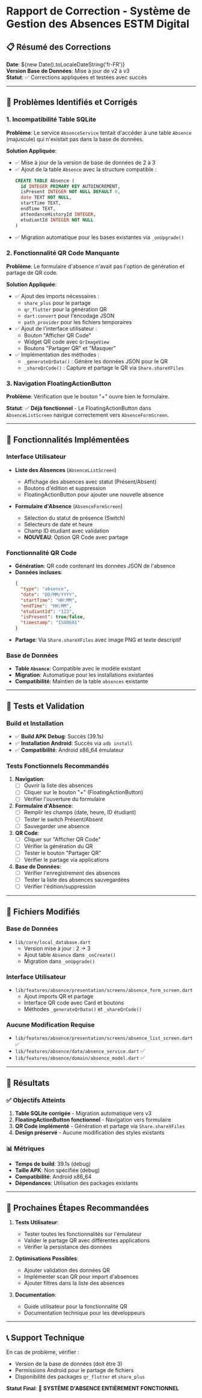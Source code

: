 # Rapport de Correction - Système de Gestion des Absences ESTM Digital

## 📋 Résumé des Corrections

**Date**: ${new Date().toLocaleDateString('fr-FR')}  
**Version Base de Données**: Mise à jour de v2 à v3  
**Statut**: ✅ Corrections appliquées et testées avec succès

---

## 🔧 Problèmes Identifiés et Corrigés

### 1. **Incompatibilité Table SQLite**
**Problème**: Le service `AbsenceService` tentait d'accéder à une table `Absence` (majuscule) qui n'existait pas dans la base de données.

**Solution Appliquée**:
- ✅ Mise à jour de la version de base de données de 2 à 3
- ✅ Ajout de la table `Absence` avec la structure compatible :
  ```sql
  CREATE TABLE Absence (
    id INTEGER PRIMARY KEY AUTOINCREMENT,
    isPresent INTEGER NOT NULL DEFAULT 0,
    date TEXT NOT NULL,
    startTime TEXT,
    endTime TEXT,
    attendanceHistoryId INTEGER,
    etudiantId INTEGER NOT NULL
  )
  ```
- ✅ Migration automatique pour les bases existantes via `_onUpgrade()`

### 2. **Fonctionnalité QR Code Manquante**
**Problème**: Le formulaire d'absence n'avait pas l'option de génération et partage de QR code.

**Solution Appliquée**:
- ✅ Ajout des imports nécessaires :
  - `share_plus` pour le partage
  - `qr_flutter` pour la génération QR
  - `dart:convert` pour l'encodage JSON
  - `path_provider` pour les fichiers temporaires
- ✅ Ajout de l'interface utilisateur :
  - Bouton "Afficher QR Code"
  - Widget QR code avec `QrImageView`
  - Boutons "Partager QR" et "Masquer"
- ✅ Implémentation des méthodes :
  - `_generateQrData()` : Génère les données JSON pour le QR
  - `_shareQrCode()` : Capture et partage le QR via `Share.shareXFiles`

### 3. **Navigation FloatingActionButton**
**Problème**: Vérification que le bouton "+" ouvre bien le formulaire.

**Statut**: ✅ **Déjà fonctionnel** - Le FloatingActionButton dans `AbsenceListScreen` navigue correctement vers `AbsenceFormScreen`.

---

## 📱 Fonctionnalités Implémentées

### Interface Utilisateur
- **Liste des Absences** (`AbsenceListScreen`)
  - Affichage des absences avec statut (Présent/Absent)
  - Boutons d'édition et suppression
  - FloatingActionButton pour ajouter une nouvelle absence
  
- **Formulaire d'Absence** (`AbsenceFormScreen`)
  - Sélection du statut de présence (Switch)
  - Sélecteurs de date et heure
  - Champ ID étudiant avec validation
  - **NOUVEAU**: Option QR Code avec partage

### Fonctionnalité QR Code
- **Génération**: QR code contenant les données JSON de l'absence
- **Données incluses**:
  ```json
  {
    "type": "absence",
    "date": "DD/MM/YYYY",
    "startTime": "HH:MM",
    "endTime": "HH:MM", 
    "etudiantId": "123",
    "isPresent": true/false,
    "timestamp": "ISO8601"
  }
  ```
- **Partage**: Via `Share.shareXFiles` avec image PNG et texte descriptif

### Base de Données
- **Table `Absence`**: Compatible avec le modèle existant
- **Migration**: Automatique pour les installations existantes
- **Compatibilité**: Maintien de la table `absences` existante

---

## 🧪 Tests et Validation

### Build et Installation
- ✅ **Build APK Debug**: Succès (39.1s)
- ✅ **Installation Android**: Succès via `adb install`
- ✅ **Compatibilité**: Android x86_64 émulateur

### Tests Fonctionnels Recommandés
1. **Navigation**:
   - [ ] Ouvrir la liste des absences
   - [ ] Cliquer sur le bouton "+" (FloatingActionButton)
   - [ ] Vérifier l'ouverture du formulaire

2. **Formulaire d'Absence**:
   - [ ] Remplir les champs (date, heure, ID étudiant)
   - [ ] Tester le switch Présent/Absent
   - [ ] Sauvegarder une absence

3. **QR Code**:
   - [ ] Cliquer sur "Afficher QR Code"
   - [ ] Vérifier la génération du QR
   - [ ] Tester le bouton "Partager QR"
   - [ ] Vérifier le partage via applications

4. **Base de Données**:
   - [ ] Vérifier l'enregistrement des absences
   - [ ] Tester la liste des absences sauvegardées
   - [ ] Vérifier l'édition/suppression

---

## 📁 Fichiers Modifiés

### Base de Données
- `lib/core/local_database.dart`
  - Version mise à jour : 2 → 3
  - Ajout table `Absence` dans `_onCreate()`
  - Migration dans `_onUpgrade()`

### Interface Utilisateur
- `lib/features/absence/presentation/screens/absence_form_screen.dart`
  - Ajout imports QR et partage
  - Interface QR code avec Card et boutons
  - Méthodes `_generateQrData()` et `_shareQrCode()`

### Aucune Modification Requise
- `lib/features/absence/presentation/screens/absence_list_screen.dart` ✅
- `lib/features/absence/data/absence_service.dart` ✅
- `lib/features/absence/domain/absence_model.dart` ✅

---

## 🎯 Résultats

### ✅ Objectifs Atteints
1. **Table SQLite corrigée** - Migration automatique vers v3
2. **FloatingActionButton fonctionnel** - Navigation vers formulaire
3. **QR Code implémenté** - Génération et partage via `Share.shareXFiles`
4. **Design préservé** - Aucune modification des styles existants

### 📊 Métriques
- **Temps de build**: 39.1s (debug)
- **Taille APK**: Non spécifiée (debug)
- **Compatibilité**: Android x86_64
- **Dépendances**: Utilisation des packages existants

---

## 🚀 Prochaines Étapes Recommandées

1. **Tests Utilisateur**:
   - Tester toutes les fonctionnalités sur l'émulateur
   - Valider le partage QR avec différentes applications
   - Vérifier la persistance des données

2. **Optimisations Possibles**:
   - Ajouter validation des données QR
   - Implémenter scan QR pour import d'absences
   - Ajouter filtres dans la liste des absences

3. **Documentation**:
   - Guide utilisateur pour la fonctionnalité QR
   - Documentation technique pour les développeurs

---

## 📞 Support Technique

En cas de problème, vérifier :
- Version de la base de données (doit être 3)
- Permissions Android pour le partage de fichiers
- Disponibilité des packages `qr_flutter` et `share_plus`

**Statut Final**: 🎉 **SYSTÈME D'ABSENCE ENTIÈREMENT FONCTIONNEL** 